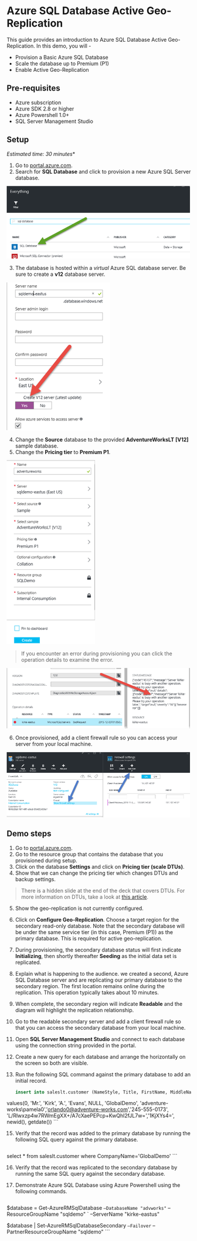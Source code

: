 # Azure SQL Database Active Geo-Replication

This guide provides an introduction to Azure SQL Database Active Geo-Replication. In this demo, you will -

* Provision a Basic Azure SQL Database
* Scale the database up to Premium (P1)
* Enable Active Geo-Replication

## Pre-requisites

* Azure subscription
* Azure SDK 2.8 or higher
* Azure Powershell 1.0+
* SQL Server Management Studio

## Setup

*Estimated time: 30 minutes**

1. Go to [portal.azure.com](https://portal.azure.com).
2. Search for **SQL Database** and click to provision a new Azure SQL Server database.

  <img src="./media/prepstep1.png" style="max-height: 500px; max-width: 500px" />

3. The database is hosted within a *virtual* Azure SQL database server. Be sure to create a **v12** database server.

  <img src="./media/prepstep2.png" style="max-height: 500px; max-width: 500px" />

4. Change the **Source** database to the provided **AdventureWorksLT [V12]** sample database. 
5. Change the **Pricing tier** to **Premium P1**.

  <img src="./media/prepstep4.png" style="max-height: 500px; max-width: 500px" />

  > If you encounter an error during provisioning you can click the operation details to examine the error.
  
  <img src="./media/prepstep5.png" style="max-height: 500px; max-width: 500px" />
  
6. Once provisioned, add a client firewall rule so you can access your server from your local machine.

  <img src="./media/prepstep6.png" style="max-height: 500px; max-width: 500px" />

## Demo steps

1. Go to [portal.azure.com](https://portal.azure.com).
2. Go to the resource group that contains the database that you provisioned during setup.
3. Click on the database **Settings** and click on **Pricing tier (scale DTUs)**.
4. Show that we can change the pricing tier which changes DTUs and backup settings.

  > There is a hidden slide at the end of the deck that covers DTUs. 
  > For more information on DTUs, take a look at [this article](https://azure.microsoft.com/en-us/documentation/articles/sql-database-service-tiers/#understanding-dtus).
  
5. Show the geo-replication is not currently configured.
6. Click on **Configure Geo-Replication**. Choose a target region for the secondary read-only database. Note that the secondary database will be under the same service tier (in this case, Premium (P1)) as the primary database. This is required for active geo-replication.
7. During provisioning, the secondary database status will first indicate **Initializing**, then shortly thereafter **Seeding** as the initial data set is replicated.
8. Explain what is happening to the audience. we created a second, Azure SQL Database server and are replicating our primary database to the secondary region. The first location remains online during the replication. This operation typically takes about 10 minutes.
10. When complete, the secondary region will indicate **Readable** and the diagram will highlight the replication relationship.
11. Go to the readable secondary server and add a client firewall rule so that you can access the secondary database from your local machine.
12. Open **SQL Server Management Studio** and connect to each database using the connection string provided in the portal.
13. Create a new query for each database and arrange the horizontally on the screen so both are visible.
14. Run the following SQL command against the primary database to add an initial record.

    ```sql
    insert into saleslt.customer (NameStyle, Title, FirstName, MiddleName,LastName, Suffix, CompanyName, SalesPerson, EmailAddress, Phone, PasswordHash, PasswordSalt, rowguid, ModifiedDate)
values(0, 'Mr.',  'Kirk',  'A.', 'Evans', NULL, 'GlobalDemo', 'adventure-works\pamela0','orlando0@adventure-works.com','245-555-0173', 'L/Rlwxzp4w7RWmEgXX+/A7cXaePEPcp+KwQhl2fJL7w=','1KjXYs4=', newid(), getdate())
    ```

15. Verify that the record was added to the primary database by running the following SQL query against the primary database.

    ```sql
  select * from saleslt.customer where CompanyName='GlobalDemo' 
    ```

16. Verify that the record was replicated to the secondary database by running the same SQL query against the secondary database.
17. Demonstrate Azure SQL Database using Azure Powershell using the following commands.

    ```powershell
  $database = Get-AzureRMSqlDatabase `
              –DatabaseName "advworks" `
              –ResourceGroupName "sqldemo" `
              –ServerName "kirke-eastus" 

  $database | Set-AzureRMSqlDatabaseSecondary `
              –Failover `
              –PartnerResourceGroupName "sqldemo"
    ```
